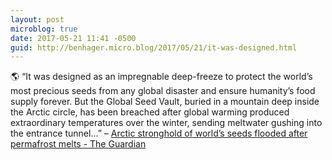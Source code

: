 ```yaml
---
layout: post
microblog: true
date: 2017-05-21 11:41 -0500
guid: http://benhager.micro.blog/2017/05/21/it-was-designed.html
---
```

🌎 “It was designed as an impregnable deep-freeze to protect the world’s most precious seeds from any global disaster and ensure humanity’s food supply forever. But the Global Seed Vault, buried in a mountain deep inside the Arctic circle, has been breached after global warming produced extraordinary temperatures over the winter, sending meltwater gushing into the entrance tunnel…” – [Arctic stronghold of world’s seeds flooded after permafrost melts - The Guardian](https://www.theguardian.com/environment/2017/may/19/arctic-stronghold-of-worlds-seeds-flooded-after-permafrost-melts?CMP=twt_gu)
